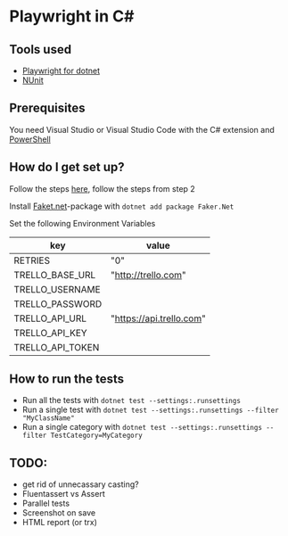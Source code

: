# Playwright in C# #

## Tools used ##

* [Playwright for dotnet](https://playwright.dev/dotnet/docs/api/class-playwright)
* [NUnit](https://playwright.dev/dotnet/docs/test-runners#nunit)

## Prerequisites ##

You need Visual Studio or Visual Studio Code with the C# extension and [PowerShell](https://learn.microsoft.com/en-us/powershell/scripting/install/installing-powershell?view=powershell-7.3)

## How do I get set up? ##

Follow the steps [here](https://playwright.dev/dotnet/docs/intro), follow the steps from step 2

Install [Faket.net](https://github.com/Kuree/Faker.Net)-package with `dotnet add package Faker.Net`

Set the following Environment Variables

| key              | value                   |
|------------------|-------------------------|
| RETRIES          | "0"                     |
| TRELLO_BASE_URL  | "http://trello.com"     |
| TRELLO_USERNAME  |                         |
| TRELLO_PASSWORD  |                         |
| TRELLO_API_URL   |"https://api.trello.com" |
| TRELLO_API_KEY   |                         |
| TRELLO_API_TOKEN |                         |

## How to run the tests ##

* Run all the tests with `dotnet test --settings:.runsettings`
* Run a single test with `dotnet test --settings:.runsettings --filter "MyClassName"`
* Run a single category with `dotnet test --settings:.runsettings --filter TestCategory=MyCategory`

## TODO: ##

* get rid of unnecassary casting?
* Fluentassert vs Assert
* Parallel tests
* Screenshot on save
* HTML report (or trx)